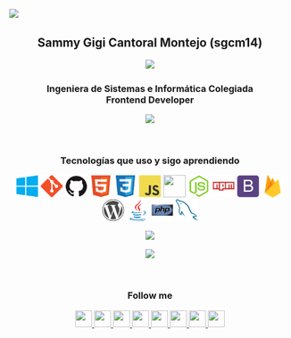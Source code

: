 <!--
### Hi there 👋
**sgcm14/sgcm14** is a ✨ _special_ ✨ repository because its `README.md` (this file) appears on your GitHub profile.

Here are some ideas to get you started:

- 🔭 I’m currently working on ...
- 🌱 I’m currently learning ...
- 👯 I’m looking to collaborate on ...
- 🤔 I’m looking for help with ...
- 💬 Ask me about ...
- 📫 How to reach me: ...
- 😄 Pronouns: ...
- ⚡ Fun fact: ...
-->
![](https://hit.yhype.me/github/profile?user_id=44757651)

<h2 align="center">Sammy Gigi Cantoral Montejo (sgcm14)</h2>

<p align="center"><a><img src="https://edteam-media.s3.amazonaws.com/users/avatar/16f3b00c-18cf-43f5-af5f-f9692fa3e5f1.jpg"></a></p>

<h3 align="center">Ingeniera de Sistemas e Informática Colegiada <br> Frontend Developer</h3>

<p align="center"><img src="https://profile-counter.glitch.me/{sgcm14}/count.svg"></p>

<br>

<h3 align="center">Tecnologías que uso y sigo aprendiendo</h3>

<p align="center">
    <!-- <a> <img src="https://devicon.dev/devicon.git/icons/android/android-original.svg" width="40" height="40"/> </a> -->
    <!-- <a> <img src="https://devicon.dev/devicon.git/icons/linux/linux-original.svg" width="40" height="40"/> </a> -->
    <!-- <a> <img src="https://devicon.dev/devicon.git/icons/apple/apple-original.svg" width="40" height="40"/> </a> -->
    <a> <img src="https://raw.githubusercontent.com/sgcm14/sgcm14/2eca8deae8152cdbf0de7e62aad2a0ce66ef687f/windows.svg" width="40" height="40"/> </a>
    <a> <img src="https://raw.githubusercontent.com/sgcm14/sgcm14/2eca8deae8152cdbf0de7e62aad2a0ce66ef687f/git.svg" width="40" height="40"/> </a>
    <a> <img src="https://raw.githubusercontent.com/sgcm14/sgcm14/2eca8deae8152cdbf0de7e62aad2a0ce66ef687f/github.svg" width="40" height="40"/> </a>
    <!-- <a> <img src="https://devicon.dev/devicon.git/icons/gitlab/gitlab-original.svg" width="40" height="40"/> </a> -->
    <a> <img src="https://raw.githubusercontent.com/sgcm14/sgcm14/2eca8deae8152cdbf0de7e62aad2a0ce66ef687f/html5.svg" width="40" height="40"/> </a>
    <a> <img src="https://raw.githubusercontent.com/sgcm14/sgcm14/2eca8deae8152cdbf0de7e62aad2a0ce66ef687f/css3.svg" width="40" height="40"/> </a>
    <!-- <a> <img src="https://devicon.dev/devicon.git/icons/less/less-plain-wordmark.svg" width="40" height="40"/> </a> -->
    <!--<a> <img src="https://devicon.dev/devicon.git/icons/sass/sass-original.svg" width="40" height="40"/> </a>-->
    <a> <img src="https://raw.githubusercontent.com/sgcm14/sgcm14/2eca8deae8152cdbf0de7e62aad2a0ce66ef687f/javascript.svg" width="40" height="40"/> </a>
    <a><img src="https://camo.githubusercontent.com/5c469f960af5ff1c614f4c749099933c9efeddd8c01882d6f1ef3316bbe9acc0/68747470733a2f2f7777772e766563746f726c6f676f2e7a6f6e652f6c6f676f732f747970657363726970746c616e672f747970657363726970746c616e672d69636f6e2e737667" width="40" height="40"/></a>
    <a> <img src="https://raw.githubusercontent.com/sgcm14/sgcm14/2eca8deae8152cdbf0de7e62aad2a0ce66ef687f/nodejs.svg" width="40" height="40"/> </a>
    <a> <img src="https://raw.githubusercontent.com/sgcm14/sgcm14/2eca8deae8152cdbf0de7e62aad2a0ce66ef687f/npm.svg" width="40" height="40"/> </a>
    <!-- <a> <img src="https://devicon.dev/devicon.git/icons/jquery/jquery-original.svg" width="40" height="40"/> </a> -->
    <a> <img src="https://raw.githubusercontent.com/sgcm14/sgcm14/2eca8deae8152cdbf0de7e62aad2a0ce66ef687f/bootstrap.svg" width="40" height="40"/> </a>
    <a> <img src="https://raw.githubusercontent.com/sgcm14/sgcm14/2eca8deae8152cdbf0de7e62aad2a0ce66ef687f/firebase.svg" width="40" height="40"/> </a>
    <a> <img src="https://raw.githubusercontent.com/sgcm14/sgcm14/2eca8deae8152cdbf0de7e62aad2a0ce66ef687f/wordpress.svg" width="40" height="40"/> </a>
    <!-- <a> <img src="https://devicon.dev/devicon.git/icons/yarn/yarn-original.svg" width="40" height="40"/> </a> -->
    <!-- <a> <img src="https://devicon.dev/devicon.git/icons/react/react-original.svg" width="40" height="40"/> </a> -->
    <a> <img src="https://raw.githubusercontent.com/sgcm14/sgcm14/2eca8deae8152cdbf0de7e62aad2a0ce66ef687f/java.svg" width="40" height="40"/> </a>
    <a> <img src="https://raw.githubusercontent.com/sgcm14/sgcm14/2eca8deae8152cdbf0de7e62aad2a0ce66ef687f/php.svg" width="40" height="40"/> </a>
    <!-- <a> <img src="https://devicon.dev/devicon.git/icons/python/python-original.svg" width="40" height="40"/> </a> -->
    <a> <img src="https://raw.githubusercontent.com/sgcm14/sgcm14/2eca8deae8152cdbf0de7e62aad2a0ce66ef687f/mysql.svg" width="40" height="40"/> </a>
    <!-- <a> <img src="https://devicon.dev/devicon.git/icons/oracle/oracle-original.svg" width="40" height="40"/> </a> -->
    <!-- <a> <img src="https://devicon.dev/devicon.git/icons/moodle/moodle-original.svg" width="40" height="40"/> </a> -->
</p>

<p align="center">
    <img src="https://github-readme-stats.vercel.app/api/top-langs/?username=sgcm14&langs_count=10&theme=dracula&layout=compact">
</p>

<p align="center">
    <img src="https://github-readme-stats.vercel.app/api?username=sgcm14&show_icons=true&theme=dracula"/>
</p>

<br>

 <h3 align="center">Follow me</h3>

<p align="center">
  <a href="https://linkedin.com/in/sgcm14/" target="_blank">
    <img src="https://www.vectorlogo.zone/logos/linkedin/linkedin-icon.svg" height="30" width="30">
  </a>

<a href="https://www.instagram.com/sgcm14/" target="_blank">
    <img  src="https://www.vectorlogo.zone/logos/instagram/instagram-icon.svg" height="30" width="30">
  </a>

  <a href="https://www.facebook.com/sgcm14" target="_blank">
    <img src="https://www.vectorlogo.zone/logos/facebook/facebook-icon.svg" height="30" width="30">
  </a>

  <a href="https://www.pinterest.com/sgcm14/" target="_blank">
    <img src="https://www.vectorlogo.zone/logos/pinterest/pinterest-icon.svg" height="30" width="30">
  </a>

  <a href="http://twitter.com/sgcm14" target="_blank">
    <img src="https://www.vectorlogo.zone/logos/twitter/twitter-tile.svg" height="30" width="30">
  </a>

<a href="https://youtube.com/sgcm14" target="_blank">
    <img src="https://www.vectorlogo.zone/logos/youtube/youtube-icon.svg" height="30" width="30">
  </a>

<a href="https://www.duolingo.com/profile/sgcm14" target="_blank">
    <img src="https://d35aaqx5ub95lt.cloudfront.net/images/duolingo-touch-icon2.png" height="30" width="30">
  </a>
  
 <a href="https://t.me/sgcm14" target="_blank">
    <img src="https://www.vectorlogo.zone/logos/telegram/telegram-icon.svg" height="30" width="30">
  </a>

</p>

